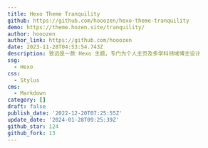 ```yaml
---
title: Hexo Theme Tranquility
github: https://github.com/hooozen/hexo-theme-tranquility
demo: https://theme.hozen.site/tranquility/
author: hooozen
author_link: https://github.com/hooozen
date: 2023-11-28T04:53:54.743Z
description: 致远是一款 Hexo 主题，专门为个人主页及多学科领域博主设计
ssg:
  - Hexo
css:
  - Stylus
cms:
  - Markdown
category: []
draft: false
publish_date: '2022-12-20T07:25:55Z'
update_date: '2024-01-28T09:25:39Z'
github_star: 124
github_fork: 13
---
```

